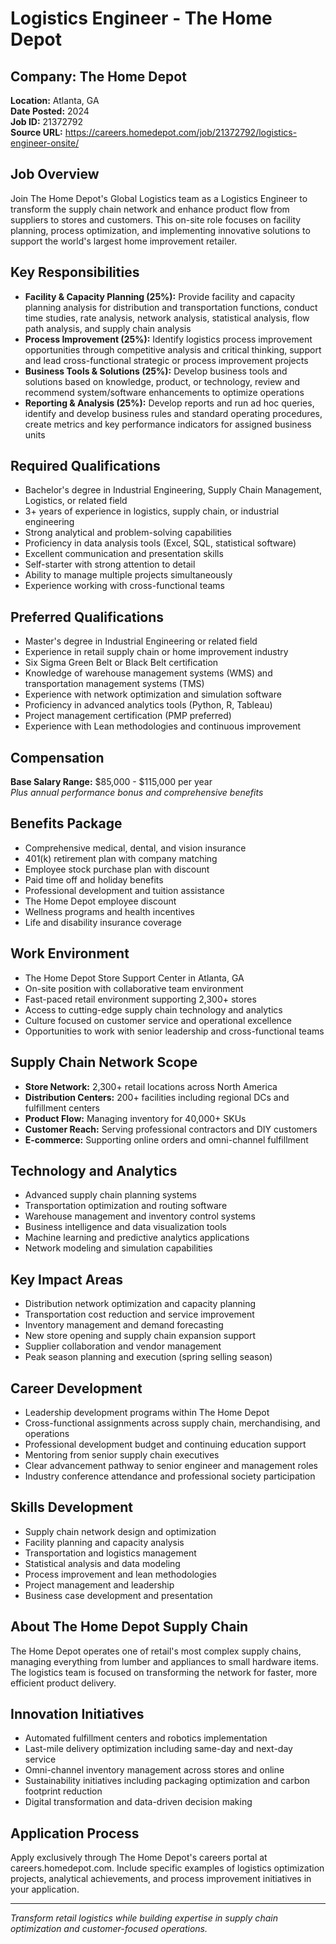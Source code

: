 # Logistics Engineer - The Home Depot

## Company: The Home Depot
**Location:** Atlanta, GA  
**Date Posted:** 2024  
**Job ID:** 21372792  
**Source URL:** https://careers.homedepot.com/job/21372792/logistics-engineer-onsite/  

## Job Overview
Join The Home Depot's Global Logistics team as a Logistics Engineer to transform the supply chain network and enhance product flow from suppliers to stores and customers. This on-site role focuses on facility planning, process optimization, and implementing innovative solutions to support the world's largest home improvement retailer.

## Key Responsibilities
- **Facility & Capacity Planning (25%):** Provide facility and capacity planning analysis for distribution and transportation functions, conduct time studies, rate analysis, network analysis, statistical analysis, flow path analysis, and supply chain analysis
- **Process Improvement (25%):** Identify logistics process improvement opportunities through competitive analysis and critical thinking, support and lead cross-functional strategic or process improvement projects
- **Business Tools & Solutions (25%):** Develop business tools and solutions based on knowledge, product, or technology, review and recommend system/software enhancements to optimize operations
- **Reporting & Analysis (25%):** Develop reports and run ad hoc queries, identify and develop business rules and standard operating procedures, create metrics and key performance indicators for assigned business units

## Required Qualifications
- Bachelor's degree in Industrial Engineering, Supply Chain Management, Logistics, or related field
- 3+ years of experience in logistics, supply chain, or industrial engineering
- Strong analytical and problem-solving capabilities
- Proficiency in data analysis tools (Excel, SQL, statistical software)
- Excellent communication and presentation skills
- Self-starter with strong attention to detail
- Ability to manage multiple projects simultaneously
- Experience working with cross-functional teams

## Preferred Qualifications
- Master's degree in Industrial Engineering or related field
- Experience in retail supply chain or home improvement industry
- Six Sigma Green Belt or Black Belt certification
- Knowledge of warehouse management systems (WMS) and transportation management systems (TMS)
- Experience with network optimization and simulation software
- Proficiency in advanced analytics tools (Python, R, Tableau)
- Project management certification (PMP preferred)
- Experience with Lean methodologies and continuous improvement

## Compensation
**Base Salary Range:** $85,000 - $115,000 per year  
*Plus annual performance bonus and comprehensive benefits*

## Benefits Package
- Comprehensive medical, dental, and vision insurance
- 401(k) retirement plan with company matching
- Employee stock purchase plan with discount
- Paid time off and holiday benefits
- Professional development and tuition assistance
- The Home Depot employee discount
- Wellness programs and health incentives
- Life and disability insurance coverage

## Work Environment
- The Home Depot Store Support Center in Atlanta, GA
- On-site position with collaborative team environment
- Fast-paced retail environment supporting 2,300+ stores
- Access to cutting-edge supply chain technology and analytics
- Culture focused on customer service and operational excellence
- Opportunities to work with senior leadership and cross-functional teams

## Supply Chain Network Scope
- **Store Network:** 2,300+ retail locations across North America
- **Distribution Centers:** 200+ facilities including regional DCs and fulfillment centers
- **Product Flow:** Managing inventory for 40,000+ SKUs
- **Customer Reach:** Serving professional contractors and DIY customers
- **E-commerce:** Supporting online orders and omni-channel fulfillment

## Technology and Analytics
- Advanced supply chain planning systems
- Transportation optimization and routing software
- Warehouse management and inventory control systems
- Business intelligence and data visualization tools
- Machine learning and predictive analytics applications
- Network modeling and simulation capabilities

## Key Impact Areas
- Distribution network optimization and capacity planning
- Transportation cost reduction and service improvement
- Inventory management and demand forecasting
- New store opening and supply chain expansion support
- Supplier collaboration and vendor management
- Peak season planning and execution (spring selling season)

## Career Development
- Leadership development programs within The Home Depot
- Cross-functional assignments across supply chain, merchandising, and operations
- Professional development budget and continuing education support
- Mentoring from senior supply chain executives
- Clear advancement pathway to senior engineer and management roles
- Industry conference attendance and professional society participation

## Skills Development
- Supply chain network design and optimization
- Facility planning and capacity analysis
- Transportation and logistics management
- Statistical analysis and data modeling
- Process improvement and lean methodologies
- Project management and leadership
- Business case development and presentation

## About The Home Depot Supply Chain
The Home Depot operates one of retail's most complex supply chains, managing everything from lumber and appliances to small hardware items. The logistics team is focused on transforming the network for faster, more efficient product delivery.

## Innovation Initiatives
- Automated fulfillment centers and robotics implementation
- Last-mile delivery optimization including same-day and next-day service
- Omni-channel inventory management across stores and online
- Sustainability initiatives including packaging optimization and carbon footprint reduction
- Digital transformation and data-driven decision making

## Application Process
Apply exclusively through The Home Depot's careers portal at careers.homedepot.com. Include specific examples of logistics optimization projects, analytical achievements, and process improvement initiatives in your application.

---
*Transform retail logistics while building expertise in supply chain optimization and customer-focused operations.*